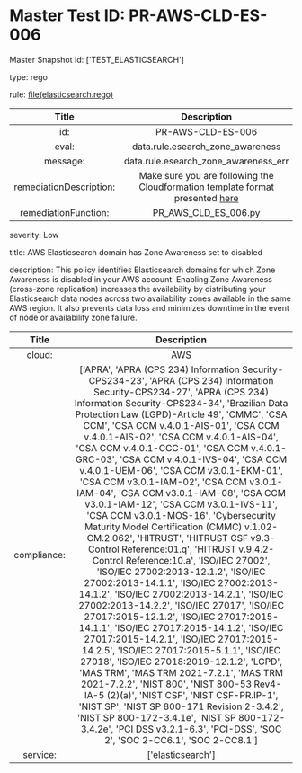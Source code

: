 



# Master Test ID: PR-AWS-CLD-ES-006


Master Snapshot Id: ['TEST_ELASTICSEARCH']

type: rego

rule: [file(elasticsearch.rego)]  
  
  
  
  

|Title|Description|
| :---: | :---: |
|id: |PR-AWS-CLD-ES-006|
|eval: |data.rule.esearch_zone_awareness|
|message: |data.rule.esearch_zone_awareness_err|
|remediationDescription: |Make sure you are following the Cloudformation template format presented <a href='https://docs.aws.amazon.com/AWSCloudFormation/latest/UserGuide/aws-resource-elasticsearch-domain.html' target='_blank'>here</a>|
|remediationFunction: |PR_AWS_CLD_ES_006.py|


severity: Low

title: AWS Elasticsearch domain has Zone Awareness set to disabled

description: This policy identifies Elasticsearch domains for which Zone Awareness is disabled in your AWS account. Enabling Zone Awareness (cross-zone replication) increases the availability by distributing your Elasticsearch data nodes across two availability zones available in the same AWS region. It also prevents data loss and minimizes downtime in the event of node or availability zone failure.  
  
  

|Title|Description|
| :---: | :---: |
|cloud: |AWS|
|compliance: |['APRA', 'APRA (CPS 234) Information Security-CPS234-23', 'APRA (CPS 234) Information Security-CPS234-27', 'APRA (CPS 234) Information Security-CPS234-34', 'Brazilian Data Protection Law (LGPD)-Article 49', 'CMMC', 'CSA CCM', 'CSA CCM v.4.0.1-AIS-01', 'CSA CCM v.4.0.1-AIS-02', 'CSA CCM v.4.0.1-AIS-04', 'CSA CCM v.4.0.1-CCC-01', 'CSA CCM v.4.0.1-GRC-03', 'CSA CCM v.4.0.1-IVS-04', 'CSA CCM v.4.0.1-UEM-06', 'CSA CCM v3.0.1-EKM-01', 'CSA CCM v3.0.1-IAM-02', 'CSA CCM v3.0.1-IAM-04', 'CSA CCM v3.0.1-IAM-08', 'CSA CCM v3.0.1-IAM-12', 'CSA CCM v3.0.1-IVS-11', 'CSA CCM v3.0.1-MOS-16', 'Cybersecurity Maturity Model Certification (CMMC) v.1.02-CM.2.062', 'HITRUST', 'HITRUST CSF v9.3-Control Reference:01.q', 'HITRUST v.9.4.2-Control Reference:10.a', 'ISO/IEC 27002', 'ISO/IEC 27002:2013-12.1.2', 'ISO/IEC 27002:2013-14.1.1', 'ISO/IEC 27002:2013-14.1.2', 'ISO/IEC 27002:2013-14.2.1', 'ISO/IEC 27002:2013-14.2.2', 'ISO/IEC 27017', 'ISO/IEC 27017:2015-12.1.2', 'ISO/IEC 27017:2015-14.1.1', 'ISO/IEC 27017:2015-14.1.2', 'ISO/IEC 27017:2015-14.2.1', 'ISO/IEC 27017:2015-14.2.5', 'ISO/IEC 27017:2015-5.1.1', 'ISO/IEC 27018', 'ISO/IEC 27018:2019-12.1.2', 'LGPD', 'MAS TRM', 'MAS TRM 2021-7.2.1', 'MAS TRM 2021-7.2.2', 'NIST 800', 'NIST 800-53 Rev4-IA-5 (2)(a)', 'NIST CSF', 'NIST CSF-PR.IP-1', 'NIST SP', 'NIST SP 800-171 Revision 2-3.4.2', 'NIST SP 800-172-3.4.1e', 'NIST SP 800-172-3.4.2e', 'PCI DSS v3.2.1-6.3', 'PCI-DSS', 'SOC 2', 'SOC 2-CC6.1', 'SOC 2-CC8.1']|
|service: |['elasticsearch']|



[file(elasticsearch.rego)]: https://github.com/prancer-io/prancer-compliance-test/tree/master/aws/cloud/elasticsearch.rego
